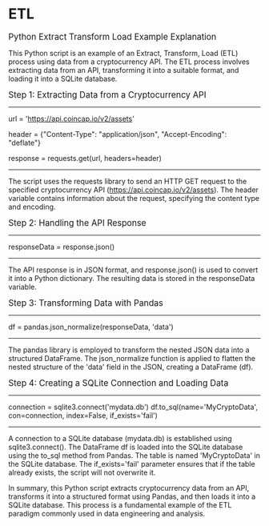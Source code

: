 # ETL


<span style="font-size: larger;"> Python Extract Transform Load Example Explanation </span>

This Python script is an example of an Extract, Transform, Load (ETL) process using data from a cryptocurrency API. The ETL process involves extracting data from an API, transforming it into a suitable format, and loading it into a SQLite database.

<span style="font-size: larger;">Step 1: Extracting Data from a Cryptocurrency API </span>

________________________
url = 'https://api.coincap.io/v2/assets' 

header = {"Content-Type": "application/json", "Accept-Encoding": "deflate"}

response = requests.get(url, headers=header)
________________________

The script uses the requests library to send an HTTP GET request to the specified cryptocurrency API (https://api.coincap.io/v2/assets).
The header variable contains information about the request, specifying the content type and encoding.


<span style="font-size: larger;">Step 2: Handling the API Response </span>

________________________
responseData = response.json()
________________________


The API response is in JSON format, and response.json() is used to convert it into a Python dictionary.
The resulting data is stored in the responseData variable.


<span style="font-size: larger;"> Step 3: Transforming Data with Pandas </span>

________________________
df = pandas.json_normalize(responseData, 'data')
________________________

The pandas library is employed to transform the nested JSON data into a structured DataFrame.
The json_normalize function is applied to flatten the nested structure of the 'data' field in the JSON, creating a DataFrame (df).


<span style="font-size: larger;"> Step 4: Creating a SQLite Connection and Loading Data </span>

________________________
connection = sqlite3.connect('mydata.db')
df.to_sql(name='MyCryptoData', con=connection, index=False, if_exists='fail')
________________________

A connection to a SQLite database (mydata.db) is established using sqlite3.connect().
The DataFrame df is loaded into the SQLite database using the to_sql method from Pandas.
The table is named 'MyCryptoData' in the SQLite database.
The if_exists='fail' parameter ensures that if the table already exists, the script will not overwrite it.


In summary, this Python script extracts cryptocurrency data from an API, transforms it into a structured format using Pandas, and then loads it into a SQLite database. This process is a fundamental example of the ETL paradigm commonly used in data engineering and analysis.
